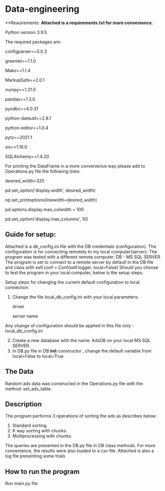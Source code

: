 # Data-engineering

**Reauirements:
**Attached is a requirements.txt for more convenience.**

Python version 3.9.5

The required packages are:

configparser==5.0.2

greenlet==1.1.0

Mako==1.1.4

MarkupSafe==2.0.1

numpy==1.21.0

pandas==1.3.0

pyodbc==4.0.31

python-dateutil==2.8.1

python-editor==1.0.4

pytz==2021.1

six==1.16.0

SQLAlchemy==1.4.20

For printing the DataFrame in a more convenience way please add to Operations.py file the following lines:

desired_width=320

pd.set_option('display.width', desired_width)

np.set_printoptions(linewidth=desired_width)

pd.options.display.max_colwidth = 100

pd.set_option('display.max_columns', 10)


## Guide for setup:
Attached is a db_config.ini file with the DB credentials (configuration).
The configuration is for connecting remotely to my local computer(server).
The program was tested with a different remote computer.
DB - MS SQL SERVER
The program is set to connect to a remote server by default in the DB file and class
with self.conf = Conf(self.logger, local=False)
Should you choose to test the program in your local computer, 
below is the setup steps.

Setup steps for changing the current default configuration to local connection:
1. Change the file local_db_config.ini with your local parameters:

   driver
   
   server name

Any change of configuration should be applied in this file only -  local_db_config.ini

2. Create a new database with the name: AdsDB on your local MS SQL SERVER.
3. In DB.py file in DB __init__ constructor , change the default variable from local=False to local=True 

## The Data
Random ads data was constructed in the Operations.py file with the method: set_ads_table.

## Description
The program performs 3 operations of sorting the ads as describes below:
1) Standard sorting. 
2) K way sorting with chunks. 
3) Multiprocessing with chunks.

The queries are presented in the DB.py file in DB class methods. 
For more convenience, the results were also loaded to a csv file. 
Attached is also a log file presenting some trials

## How to run the program
Run main.py file
